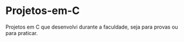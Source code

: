 # Projetos-em-C
Projetos em C que desenvolvi durante a faculdade, seja para provas ou para praticar.
